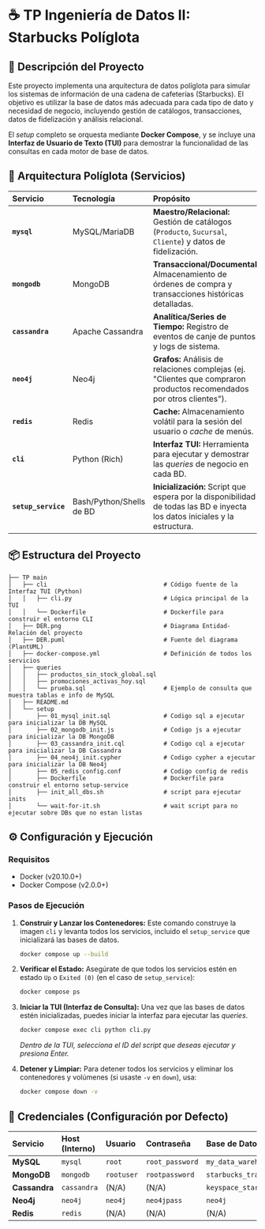 # ☕ TP Ingeniería de Datos II: Starbucks Políglota

## 📝 Descripción del Proyecto

Este proyecto implementa una arquitectura de datos políglota para simular los sistemas de información de una cadena de cafeterías (Starbucks). El objetivo es utilizar la base de datos más adecuada para cada tipo de dato y necesidad de negocio, incluyendo gestión de catálogos, transacciones, datos de fidelización y análisis relacional.

El *setup* completo se orquesta mediante **Docker Compose**, y se incluye una **Interfaz de Usuario de Texto (TUI)** para demostrar la funcionalidad de las consultas en cada motor de base de datos.

## 🚀 Arquitectura Políglota (Servicios)

| Servicio | Tecnología | Propósito |
| :--- | :--- | :--- |
| **`mysql`** | MySQL/MariaDB | **Maestro/Relacional:** Gestión de catálogos (`Producto`, `Sucursal`, `Cliente`) y datos de fidelización. |
| **`mongodb`** | MongoDB | **Transaccional/Documental:** Almacenamiento de órdenes de compra y transacciones históricas detalladas. |
| **`cassandra`** | Apache Cassandra | **Analítica/Series de Tiempo:** Registro de eventos de canje de puntos y logs de sistema. |
| **`neo4j`** | Neo4j | **Grafos:** Análisis de relaciones complejas (ej. "Clientes que compraron productos recomendados por otros clientes"). |
| **`redis`** | Redis | **Cache:** Almacenamiento volátil para la sesión del usuario o *cache* de menús. |
| **`cli`** | Python (Rich) | **Interfaz TUI:** Herramienta para ejecutar y demostrar las *queries* de negocio en cada BD. |
| **`setup_service`** | Bash/Python/Shells de BD | **Inicialización:** Script que espera por la disponibilidad de todas las BD e inyecta los datos iniciales y la estructura. |

## 📦 Estructura del Proyecto

```
├── TP main
│   ├── cli                                 # Código fuente de la Interfaz TUI (Python)
│   │   ├── cli.py                          # Lógica principal de la TUI
│   │   └── Dockerfile                      # Dockerfile para construir el entorno CLI
│   ├── DER.png                             # Diagrama Entidad-Relación del proyecto
│   ├── DER.puml                            # Fuente del diagrama (PlantUML)
│   ├── docker-compose.yml                  # Definición de todos los servicios
│   ├── queries
│   │   ├── productos_sin_stock_global.sql
│   │   ├── promociones_activas_hoy.sql
│   │   └── prueba.sql                      # Ejemplo de consulta que muestra tablas e info de MySQL
│   ├── README.md
│   └── setup
│       ├── 01_mysql_init.sql               # Codigo sql a ejecutar para inicializar la DB MySQL
│       ├── 02_mongodb_init.js              # Codigo js a ejecutar para inicializar la DB MongoDB
│       ├── 03_cassandra_init.cql           # Codigo cql a ejecutar para inicializar la DB Cassandra
│       ├── 04_neo4j_init.cypher            # Codigo cypher a ejecutar para inicializar la DB Neo4j
│       ├── 05_redis_config.conf            # Codigo config de redis
│       ├── Dockerfile                      # Dockerfile para construir el entorno setup-service
│       ├── init_all_dbs.sh                 # script para ejecutar inits
│       └── wait-for-it.sh                  # wait script para no ejecutar sobre DBs que no estan listas
```

## ⚙️ Configuración y Ejecución

### Requisitos

  * Docker (v20.10.0+)
  * Docker Compose (v2.0.0+)

### Pasos de Ejecución

1.  **Construir y Lanzar los Contenedores:**
    Este comando construye la imagen `cli` y levanta todos los servicios, incluido el `setup_service` que inicializará las bases de datos.

    ```bash
    docker compose up --build
    ```

2.  **Verificar el Estado:**
    Asegúrate de que todos los servicios estén en estado `Up` o `Exited (0)` (en el caso de `setup_service`):

    ```bash
    docker compose ps
    ```

3.  **Iniciar la TUI (Interfaz de Consulta):**
    Una vez que las bases de datos estén inicializadas, puedes iniciar la interfaz para ejecutar las *queries*.

    ```bash
    docker compose exec cli python cli.py
    ```

    *Dentro de la TUI, selecciona el ID del script que deseas ejecutar y presiona Enter.*

4.  **Detener y Limpiar:**
    Para detener todos los servicios y eliminar los contenedores y volúmenes (si usaste `-v` en `down`), usa:

    ```bash
    docker compose down -v
    ```

## 🔑 Credenciales (Configuración por Defecto)

| Servicio | Host (Interno) | Usuario | Contraseña | Base de Datos (Inicial) | Puerto (Local) |
| :--- | :--- | :--- | :--- | :--- | :--- |
| **MySQL** | `mysql` | `root` | `root_password` | `my_data_warehouse` | `3306` |
| **MongoDB** | `mongodb` | `rootuser` | `rootpassword` | `starbucks_transactions` | `27017` |
| **Cassandra** | `cassandra` | (N/A) | (N/A) | `keyspace_starbucks` | `9042` |
| **Neo4j** | `neo4j` | `neo4j` | `neo4jpass` | `neo4j` | `7687` |
| **Redis** | `redis` | (N/A) | (N/A) | (N/A) | `6379` |